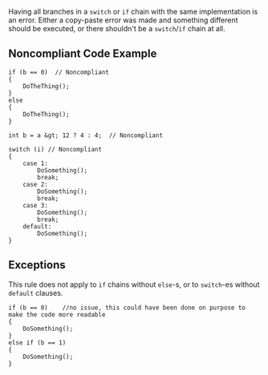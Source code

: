 
Having all branches in a `switch` or `if` chain with the same implementation is an error. Either a copy-paste error was made and something different should be executed, or there shouldn't be a `switch`/`if` chain at all.

## Noncompliant Code Example


    if (b == 0)  // Noncompliant
    {
        DoTheThing();
    }
    else
    {
        DoTheThing();
    }
    
    int b = a &gt; 12 ? 4 : 4;  // Noncompliant
    
    switch (i) // Noncompliant
    {
        case 1:
            DoSomething();
            break;
        case 2:
            DoSomething();
            break;
        case 3:
            DoSomething();
            break;
        default:
            DoSomething();
    }


## Exceptions

This rule does not apply to `if` chains without `else`-s, or to `switch`-es without `default` clauses.


    if (b == 0)    //no issue, this could have been done on purpose to make the code more readable
    {
        DoSomething();
    }
    else if (b == 1)
    {
        DoSomething();
    }

